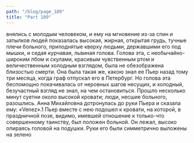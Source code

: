 ```yaml
---
path: "/blog/page_189"
title: "Part 189"
---
```


внялись с молодым человеком, и ему на мгновение из-за спин и затылков людей показалась высокая, жирная, открытая грудь, тучные плечи больного, приподнятые кверху людьми, державшими его под мышки, и седая курчавая, львиная голова. Голова эта, с необычайно-широким лбом и скулами, красивым чувственным ртом и величественным холодным взглядом, была не обезображена близостью смерти. Она была такая же, какою знал ее Пьер назад тому три месяца, когда граф отпускал его в Петербург. Но голова эта беспомощно покачивалась от неровных шагов несущих, и холодный, безучастный взгляд не знал, на чем остановиться.
Прошло несколько минут суетни около высокой кровати; люди, несшие больного, разошлись. Анна Михайловна дотронулась до руки Пьера и сказала ему: «Venez».1 Пьер вместе с нею подошел к кровати, на которой, в праздничной позе, видимо, имевшей отношение к только-что совершенному таинству, был положен больной. Он лежал, высоко опираясь головой на подушки. Руки его были симметрично выложены на зелено
